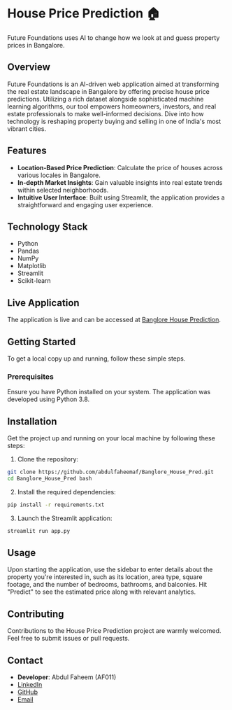 # House Price Prediction 🏠
Future Foundations uses AI to change how we look at and guess property prices in Bangalore. 

## Overview
Future Foundations is an AI-driven web application aimed at transforming the real estate landscape in Bangalore by offering precise house price predictions. Utilizing a rich dataset alongside sophisticated machine learning algorithms, our tool empowers homeowners, investors, and real estate professionals to make well-informed decisions. Dive into how technology is reshaping property buying and selling in one of India's most vibrant cities.

## Features
- **Location-Based Price Prediction**: Calculate the price of houses across various locales in Bangalore.
- **In-depth Market Insights**: Gain valuable insights into real estate trends within selected neighborhoods.
- **Intuitive User Interface**: Built using Streamlit, the application provides a straightforward and engaging user experience.


## Technology Stack

- Python
- Pandas
- NumPy
- Matplotlib
- Streamlit
- Scikit-learn

## Live Application

The application is live and can be accessed at [Banglore House Prediction](https://banglore-house-pred-af011.streamlit.app/).

## Getting Started

To get a local copy up and running, follow these simple steps.

### Prerequisites

Ensure you have Python installed on your system. The application was developed using Python 3.8.

## Installation

Get the project up and running on your local machine by following these steps:

1. Clone the repository:
   
```bash
git clone https://github.com/abdulfaheemaf/Banglore_House_Pred.git
cd Banglore_House_Pred bash
```
2. Install the required dependencies:
```bash
pip install -r requirements.txt
```

3. Launch the Streamlit application:
```bash
streamlit run app.py
```

## Usage

Upon starting the application, use the sidebar to enter details about the property you're interested in, such as its location, area type, square footage, and the number of bedrooms, bathrooms, and balconies. Hit "Predict" to see the estimated price along with relevant analytics.

## Contributing

Contributions to the House Price Prediction project are warmly welcomed. Feel free to submit issues or pull requests.


## Contact

- **Developer**: Abdul Faheem (AF011)
- [LinkedIn](https://www.linkedin.com/in/abdulfaheem011/)
- [GitHub](https://github.com/abdulfaheemaf)
- [Email](mailto:abdulfaheemaf11@gmail.com)



